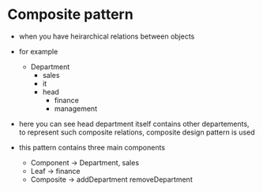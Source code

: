 # Composite pattern

* when you have heirarchical relations between objects
* for example
  * Department
    * sales
    * it
    * head
      * finance
      * management

* here you can see head department itself contains other departements, to represent such composite relations, composite design pattern is used

* this pattern contains three main components
  * Component -> Department, sales
  * Leaf -> finance
  * Composite -> addDepartment
                 removeDepartment